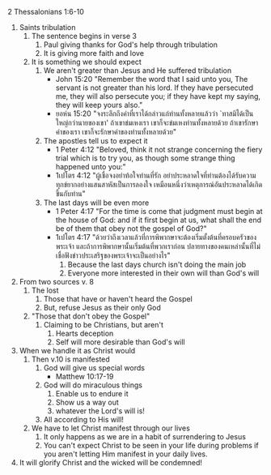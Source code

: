 2 Thessalonians 1:6-10

1. Saints tribulation
    1. The sentence begins in verse 3
        1. Paul giving thanks for God's help through tribulation
        2. It is giving more faith and love
    2. It is something we should expect
        1. We aren't greater than Jesus and He suffered tribulation
            - John 15:20 "Remember the word that I said unto you, The servant is not greater than his lord. If they have persecuted me, they will also persecute you; if they have kept my saying, they will keep yours also."
            - ยอห์น 15:20 "จงระลึกถึงคำที่เราได้กล่าวแก่ท่านทั้งหลายแล้วว่า `ทาสมิได้เป็นใหญ่กว่านายของเขา' ถ้าเขาข่มเหงเรา เขาก็จะข่มเหงท่านทั้งหลายด้วย ถ้าเขารักษาคำของเรา เขาก็จะรักษาคำของท่านทั้งหลายด้วย"
        2. The apostles tell us to expect it
            - 1 Peter 4:12 "Beloved, think it not strange concerning the fiery trial which is to try you, as though some strange thing happened unto you:"
            - 1เปโตร 4:12 "ผู้เชื่อจงอย่าท้อใจท่านที่รัก อย่าประหลาดใจที่ท่านต้องได้รับความทุกข์ยากอย่างแสนสาหัสเป็นการลองใจ เหมือนหนึ่งว่าเหตุการณ์อันประหลาดได้เกิดขึ้นกับท่าน"
        3. The last days will be even more
            - 1 Peter 4:17 "For the time is come that judgment must begin at the house of God: and if it first begin at us, what shall the end be of them that obey not the gospel of God?"
            - 1เปโตร 4:17 "ด้วยว่าถึงเวลาแล้วที่การพิพากษาจะต้องเริ่มตั้งต้นที่ครอบครัวของพระเจ้า และถ้าการพิพากษานั้นเริ่มต้นที่พวกเราก่อน ปลายทางของคนเหล่านั้นที่ไม่เชื่อฟังข่าวประเสริฐของพระเจ้าจะเป็นอย่างไร"
                1. Because the last days church isn't doing the main job
                2. Everyone more interested in their own will than God's will
2. From two sources v. 8
    1. The lost
        1. Those that have or haven't heard the Gospel
        2. But, refuse Jesus as their only God
    2. "Those that don't obey the Gospel"
        1. Claiming to be Christians, but aren't
            1. Hearts deception
            2. Self will more desirable than God's will
3. When we handle it as Christ would
    1. Then v.10 is manifested
        1. God will give us special words
            - Matthew 10:17-19
        2. God will do miraculous things
            1. Enable us to endure it
            2. Show us a way out
            3. whatever the Lord's will is!
        3. All according to His will!
    2. We have to let Christ manifest through our lives
        1. It only happens as we are in a habit of surrendering to Jesus
        2. You can't expect Christ to be seen in your life during problems if you aren't letting Him manifest in your daily lives.
3. It will glorify Christ and the wicked will be condemned!
